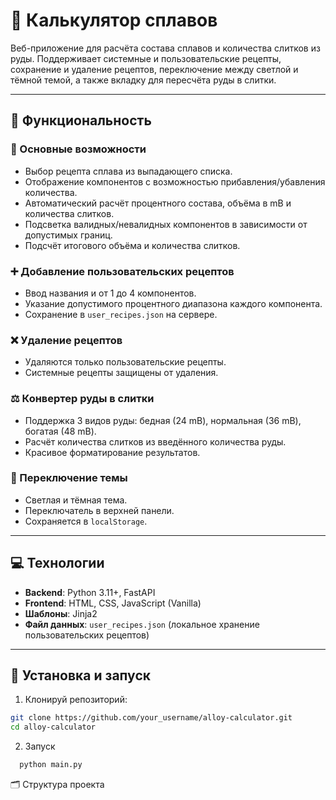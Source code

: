 # 🧪 Калькулятор сплавов

Веб-приложение для расчёта состава сплавов и количества слитков из руды. Поддерживает системные и пользовательские рецепты, сохранение и удаление рецептов, переключение между светлой и тёмной темой, а также вкладку для пересчёта руды в слитки.

---

## 🔧 Функциональность

### 📌 Основные возможности

- Выбор рецепта сплава из выпадающего списка.
- Отображение компонентов с возможностью прибавления/убавления количества.
- Автоматический расчёт процентного состава, объёма в mB и количества слитков.
- Подсветка валидных/невалидных компонентов в зависимости от допустимых границ.
- Подсчёт итогового объёма и количества слитков.

### ➕ Добавление пользовательских рецептов

- Ввод названия и от 1 до 4 компонентов.
- Указание допустимого процентного диапазона каждого компонента.
- Сохранение в `user_recipes.json` на сервере.

### ❌ Удаление рецептов

- Удаляются только пользовательские рецепты.
- Системные рецепты защищены от удаления.

### ⚖️ Конвертер руды в слитки

- Поддержка 3 видов руды: бедная (24 mB), нормальная (36 mB), богатая (48 mB).
- Расчёт количества слитков из введённого количества руды.
- Красивое форматирование результатов.

### 🌙 Переключение темы

- Светлая и тёмная тема.
- Переключатель в верхней панели.
- Сохраняется в `localStorage`.

---

## 💻 Технологии

- **Backend**: Python 3.11+, FastAPI
- **Frontend**: HTML, CSS, JavaScript (Vanilla)
- **Шаблоны**: Jinja2
- **Файл данных**: `user_recipes.json` (локальное хранение пользовательских рецептов)

---

## 🚀 Установка и запуск

1. Клонируй репозиторий:

```bash
git clone https://github.com/your_username/alloy-calculator.git
cd alloy-calculator
```
2. Запуск
  ```bash
    python main.py
```
🗂 Структура проекта

